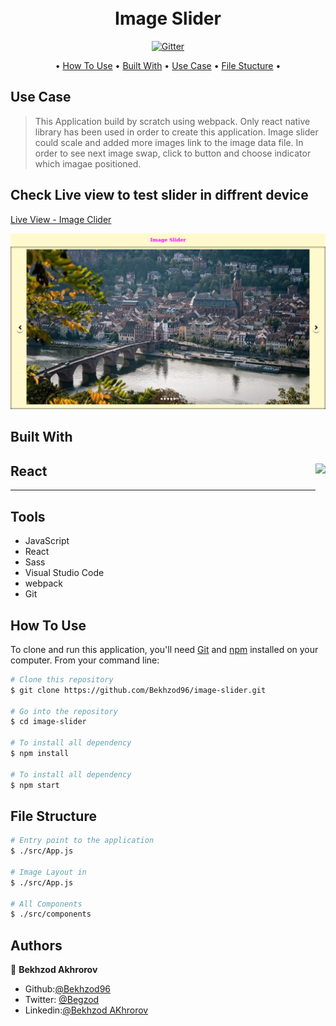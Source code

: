 <h1 align="center">
  <br>
  Image Slider
  <br>
</h1>

<p align="center">
  <a href="#">
    <img src="https://badge.fury.io/js/electron-markdownify.svg"
         alt="Gitter">
  </a>
</p>

<p align="center">
  • <a href="#how-to-use">How To Use</a> •
  <a href="#built-with">Built With</a> •
  <a href="#use-case">Use Case</a> •
  <a href="#file-structure">File Stucture</a> •

</p>

## Use Case

> This Application build by scratch using webpack. Only react native library has been used in order to create this application. Image slider could scale and added more images link to the image data file. In order to see next image swap, click to button and choose indicator which imagae positioned.

## Check Live view to test slider in diffrent device

<a href="https://beka-image-slider.web.app">Live View - Image Clider</a>

<img src="./src/assets/img/image-slider.jpg"></a>

## Built With

 <h2>React  <a href="https://opencollective.com/choo/sponsor/0/website" target="_blank"><img src="https://upload.wikimedia.org/wikipedia/commons/thumb/a/a7/React-icon.svg/320px-React-icon.svg.png" height="100px" style="float:right"></a> </h2>
 <hr>

## Tools

- JavaScript
- React
- Sass
- Visual Studio Code
- webpack
- Git

## How To Use

To clone and run this application, you'll need [Git](https://git-scm.com) and [npm](https://nodejs.org/en/) installed on your computer. From your command line:

```bash
# Clone this repository
$ git clone https://github.com/Bekhzod96/image-slider.git

# Go into the repository
$ cd image-slider

# To install all dependency
$ npm install

# To install all dependency
$ npm start

```

## File Structure

```bash
# Entry point to the application
$ ./src/App.js

# Image Layout in
$ ./src/App.js

# All Components
$ ./src/components

```

## Authors

👤 **Bekhzod Akhrorov**

- Github:[@Bekhzod96](https://github.com/Bekhzod96)
- Twitter: [@Begzod](https://twitter.com/25d47e8987f740b)
- Linkedin:[@Bekhzod AKhrorov](https://www.linkedin.com/in/bekhzod-akhrorov/)

